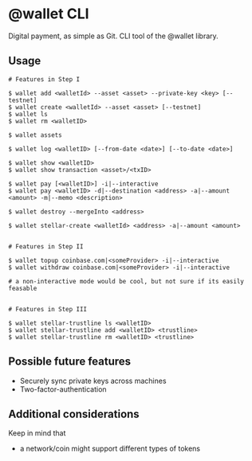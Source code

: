 # @wallet CLI

Digital payment, as simple as Git. CLI tool of the @wallet library.

## Usage

```
# Features in Step I

$ wallet add <walletId> --asset <asset> --private-key <key> [--testnet]
$ wallet create <walletId> --asset <asset> [--testnet]
$ wallet ls
$ wallet rm <walletID>

$ wallet assets

$ wallet log <walletID> [--from-date <date>] [--to-date <date>]

$ wallet show <walletID>
$ wallet show transaction <asset>/<txID>

$ wallet pay [<walletID>] -i|--interactive
$ wallet pay <walletID> -d|--destination <address> -a|--amount <amount> -m|--memo <description>

$ wallet destroy --mergeInto <address>

$ wallet stellar-create <walletId> <address> -a|--amount <amount>


# Features in Step II

$ wallet topup coinbase.com|<someProvider> -i|--interactive
$ wallet withdraw coinbase.com|<someProvider> -i|--interactive

# a non-interactive mode would be cool, but not sure if its easily feasable


# Features in Step III

$ wallet stellar-trustline ls <walletID>
$ wallet stellar-trustline add <walletID> <trustline>
$ wallet stellar-trustline rm <walletID> <trustline>
```


## Possible future features

* Securely sync private keys across machines
* Two-factor-authentication


## Additional considerations

Keep in mind that

* a network/coin might support different types of tokens
